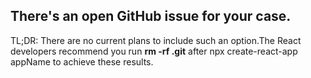 ## There's an open GitHub issue for your case.

TL;DR: There are no current plans to include such an option.The
React developers recommend you run <b>rm -rf .git</b> after npx create-react-app appName to achieve these results.
